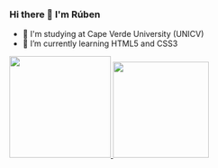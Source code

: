 ### Hi there 👋 I'm Rúben


- 🤝 I'm studying at Cape Verde University (UNICV)
- 🌱 I’m currently learning HTML5 and CSS3


<div> <a href="https://github.com/rubencidario">
  <img height="180em" src="https://github-readme-stats.vercel.app/api?username=rubencidario&show_icons=true&theme=github_dark&include_all_commits=true&count_private=true"/>
  <img height="170em" src="https://github-readme-stats.vercel.app/api/top-langs/?username=rubencidario&layout=compact&langs_count=7&theme=github_dark"/>
</div>
